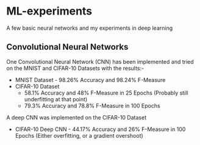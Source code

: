 # ML-experiments
A few basic neural networks and my experiments in deep learning
## Convolutional Neural Networks
One Convolutional Neural Network (CNN) has been implemented and tried on the MNIST and CIFAR-10 Datasets
with the results:- 
* MNIST Dataset - 98.26% Accuracy and 98.24% F-Measure
* CIFAR-10 Dataset 
  * 58.1% Accuracy and 48% F-Measure in 25 Epochs (Probably still underfitting at that point)
  * 79.3% Accuracy and 78.8% F-Measure in 100 Epochs
  
A deep CNN was implemented on the CIFAR-10 Dataset

* CIFAR-10 Deep CNN - 44.17% Accuracy and 26% F-Measure in 100 Epochs (Either overfitting, or a gradient overshoot)
